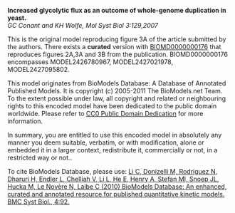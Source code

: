 

**Increased glycolytic flux as an outcome of whole-genome duplication in yeast.**   
_GC Conant and KH Wolfe, Mol Syst Biol 3:129,2007_

This is the original model reproducing figure 3A of the article submitted by
the authors. There exists a **curated** version with
[BIOMD0000000176](http://www.ebi.ac.uk/biomodels-main/BIOMD0000000176) that
reproduces figures 2A,3A and 3B from the publication. BIOMD0000000176
encompasses MODEL2426780967, MODEL2427021978, MODEL2427095802.

This model originates from BioModels Database: A Database of Annotated
Published Models. It is copyright (c) 2005-2011 The BioModels.net Team.  
To the extent possible under law, all copyright and related or neighbouring
rights to this encoded model have been dedicated to the public domain
worldwide. Please refer to [CC0 Public Domain
Dedication](http://creativecommons.org/publicdomain/zero/1.0/) for more
information.

In summary, you are entitled to use this encoded model in absolutely any
manner you deem suitable, verbatim, or with modification, alone or embedded it
in a larger context, redistribute it, commercially or not, in a restricted way
or not..  
  
To cite BioModels Database, please use: [Li C, Donizelli M, Rodriguez N,
Dharuri H, Endler L, Chelliah V, Li L, He E, Henry A, Stefan MI, Snoep JL,
Hucka M, Le Novère N, Laibe C (2010) BioModels Database: An enhanced, curated
and annotated resource for published quantitative kinetic models. BMC Syst
Biol., 4:92.](http://www.ncbi.nlm.nih.gov/pubmed/20587024)

